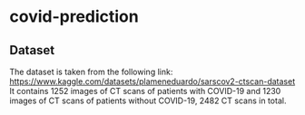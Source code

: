 # covid-prediction

## Dataset
The dataset is taken from the following link: https://www.kaggle.com/datasets/plameneduardo/sarscov2-ctscan-dataset
It contains 1252 images of CT scans of patients with COVID-19 and 1230 images of CT scans of patients without COVID-19, 2482 CT scans in total.

